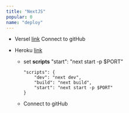```yaml
---
title: "NextJS"
popular: 0
name: "deploy"
---
```


- Versel [link](https://vercel.com/) Connect to gitHub

- Heroku [link](https://github.com/mars/heroku-nextjs)

  - set **scripts** "start": "next start -p $PORT"

    ```
    "scripts": {
        "dev": "next dev",
        "build": "next build",
        "start": "next start -p $PORT"
    }
    ```

  - Connect to gitHub
